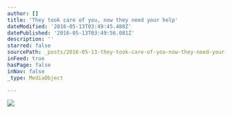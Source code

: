 ```yaml
---
author: []
title: 'They took care of you, now they need your help'
dateModified: '2016-05-13T03:49:45.480Z'
datePublished: '2016-05-13T03:49:56.081Z'
description: ''
starred: false
sourcePath: _posts/2016-05-13-they-took-care-of-you-now-they-need-your-help.md
inFeed: true
hasPage: false
inNav: false
_type: MediaObject

---
```

![](https://the-grid-user-content.s3-us-west-2.amazonaws.com/3576de4a-75c1-4673-a8ca-31b5f6833da9.jpg)